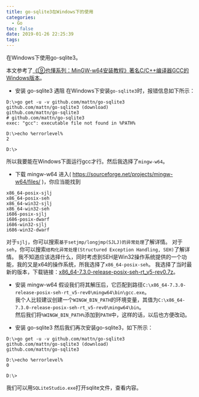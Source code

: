 ```yaml
---
title: go-sqlite3在Windows下的使用
categories:
  - Go
toc: false
date: 2019-01-26 22:25:39
tags:
---
```

在Windows下使用go-sqlite3。
<!-- more -->

本文参考了[《⑨也懂系列：MinGW-w64安装教程》著名C/C++编译器GCC的Windows版本](http://rsreland.net/archives/1760)。

* 安装 go-sqlite3 遇阻
在Windows下安装`go-sqlite3`时，报错信息如下所示：
```
D:\>go get -u -v github.com/mattn/go-sqlite3
github.com/mattn/go-sqlite3 (download)
github.com/mattn/go-sqlite3
# github.com/mattn/go-sqlite3
exec: "gcc": executable file not found in %PATH%

D:\>echo %errorlevel%
2

D:\>
```
所以我要能在Windows下面运行gcc才行。然后我选择了`mingw-w64`。

* 下载 mingw-w64
进入( https://sourceforge.net/projects/mingw-w64/files/ )，你应当能找到
```
x86_64-posix-sjlj
x86_64-posix-seh
x86_64-win32-sjlj
x86_64-win32-seh
i686-posix-sjlj
i686-posix-dwarf
i686-win32-sjlj
i686-win32-dwarf
```
对于`sjlj`，你可以搜索`基于setjmp/longjmp(SJLJ)的异常处理`了解详情。
对于`seh`，你可以搜索`结构化异常处理(Structured Exception Handling, SEH)`了解详情。
我不知道应该选择什么，同时考虑到SEH是Win32操作系统提供的一个功能，我的又是x64的操作系统，所我选择了`x86_64-posix-seh`。
我选择了当时最新的版本，下载链接：[x86_64-7.3.0-release-posix-seh-rt_v5-rev0.7z](https://jaist.dl.sourceforge.net/project/mingw-w64/Toolchains%20targetting%20Win64/Personal%20Builds/mingw-builds/7.3.0/threads-posix/seh/x86_64-7.3.0-release-posix-seh-rt_v5-rev0.7z)。  

* 安装 mingw-w64
假设我们将其解压后，它匹配到路径`C:\x86_64-7.3.0-release-posix-seh-rt_v5-rev0\mingw64\bin\gcc.exe`。  
我个人比较建议创建一个`WINGW_BIN_PATH`的环境变量，其值为`C:\x86_64-7.3.0-release-posix-seh-rt_v5-rev0\mingw64\bin`。  
然后我们将`%WINGW_BIN_PATH%`添加到`PATH`中，这样的话，以后也方便改动。  

* 安装 go-sqlite3
然后我们再次安装go-sqlite3，如下所示：
```
D:\>go get -u -v github.com/mattn/go-sqlite3
github.com/mattn/go-sqlite3 (download)
github.com/mattn/go-sqlite3

D:\>echo %errorlevel%
0

D:\>
```
我们可以用`SQLiteStudio.exe`打开sqlite文件，查看内容。
